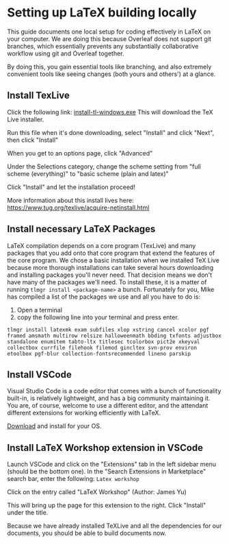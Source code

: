 # Setting up LaTeX building locally
This guide documents one local setup for coding effectively in LaTeX on your computer.  We are doing this because Overleaf does not support git branches, which essentially prevents any substantially collaborative workflow using git and Overleaf together.  

By doing this, you gain essential tools like branching, and also extremely convenient tools like seeing changes (both yours and others') at a glance.  

## Install TexLive
Click the following link: [install-tl-windows.exe](http://mirror.ctan.org/systems/texlive/tlnet/install-tl-windows.exe) 
This will download the TeX Live installer. 

Run this file when it's done downloading, select "Install" and click "Next", then click "Install"

When you get to an options page, click "Advanced"

Under the Selections category, change the scheme setting from "full scheme (everything)" to "basic scheme (plain and latex)"

Click "Install" and let the installation proceed!

More information about this install lives here: https://www.tug.org/texlive/acquire-netinstall.html

## Install necessary LaTeX Packages
LaTeX compilation depends on a core program (TexLive) and many packages that you add onto that core program that extend the features of the core program.  We chose a basic installation when we installed TeX Live because more thorough installations can take several hours downloading and installing packages you'll never need.  That decision means we don't have many of the packages we'll need.  To install these, it is a matter of running `tlmgr install <package-name>` a bunch.  Fortunately for you, Mike has compiled a list of the packages we use and all you have to do is:
1. Open a terminal
1. copy the following line into your terminal and press enter.
```
tlmgr install latexmk exam subfiles xlop xstring cancel xcolor pgf framed amsmath multirow relsize halloweenmath bbding txfonts adjustbox standalone enumitem tabto-ltx titlesec tcolorbox pict2e xkeyval collectbox currfile filehook filemod gincltex svn-prov environ etoolbox pgf-blur collection-fontsrecommended lineno parskip
```

## Install VSCode
Visual Studio Code is a code editor that comes with a bunch of functionality built-in, is relatively lightweight, and has a big community maintaining it.  You are, of course, welcome to use a different editor, and the attendant different extensions for working efficiently with LaTeX. 

[Download](https://code.visualstudio.com/download) and install for your OS. 

## Install LaTeX Workshop extension in VSCode
Launch VSCode and click on the "Extensions" tab in the left sidebar menu (should be the bottom one).  In the "Search Extensions in Marketplace" search bar, enter the following: 
`Latex workshop`

Click on the entry called "LaTeX Workshop" (Author: James Yu)

This will bring up the page for this extension to the right.  Click "Install" under the title.  

Because we have already installed TeXLive and all the dependencies for our documents, you should be able to build documents now.  
